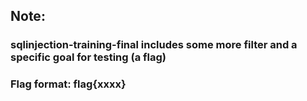 ## Note:
### sqlinjection-training-final includes some more filter and a specific goal for testing (a flag) 
### Flag format: flag{xxxx}
